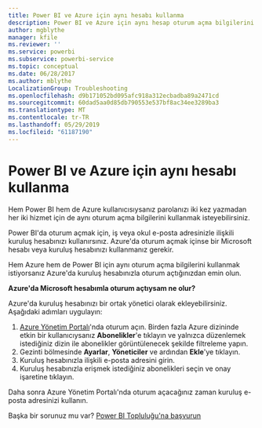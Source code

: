 ```yaml
---
title: Power BI ve Azure için aynı hesabı kullanma
description: Power BI ve Azure için aynı hesap oturum açma bilgilerini kullanma
author: mgblythe
manager: kfile
ms.reviewer: ''
ms.service: powerbi
ms.subservice: powerbi-service
ms.topic: conceptual
ms.date: 06/28/2017
ms.author: mblythe
LocalizationGroup: Troubleshooting
ms.openlocfilehash: d9b171052bd095afc918a312ecbadba89a2471cd
ms.sourcegitcommit: 60dad5aa0d85db790553e537bf8ac34ee3289ba3
ms.translationtype: MT
ms.contentlocale: tr-TR
ms.lasthandoff: 05/29/2019
ms.locfileid: "61187190"
---
```

# <a name="using-the-same-account-for-power-bi-and-azure"></a>Power BI ve Azure için aynı hesabı kullanma
Hem Power BI hem de Azure kullanıcısıysanız parolanızı iki kez yazmadan her iki hizmet için de aynı oturum açma bilgilerini kullanmak isteyebilirsiniz.

Power BI'da oturum açmak için, iş veya okul e-posta adresinizle ilişkili kuruluş hesabınızı kullanırsınız.  Azure'da oturum açmak içinse bir Microsoft hesabı veya kuruluş hesabınızı kullanmanız gerekir.

Hem Azure hem de Power BI için aynı oturum açma bilgilerini kullanmak istiyorsanız Azure'da kuruluş hesabınızla oturum açtığınızdan emin olun.

**Azure'da Microsoft hesabımla oturum açtıysam ne olur?**

Azure'da kuruluş hesabınızı bir ortak yönetici olarak ekleyebilirsiniz.  Aşağıdaki adımları uygulayın:

1. [Azure Yönetim Portalı](http://manage.windowsazure.com/)'nda oturum açın. Birden fazla Azure dizininde etkin bir kullanıcıysanız **Abonelikler**'e tıklayın ve yalnızca düzenlemek istediğiniz dizin ile abonelikler görüntülenecek şekilde filtreleme yapın.
2. Gezinti bölmesinde **Ayarlar**, **Yöneticiler** ve ardından **Ekle**'ye tıklayın.
3. Kuruluş hesabınızla ilişkili e-posta adresini girin.
4. Kuruluş hesabınızla erişmek istediğiniz abonelikleri seçin ve onay işaretine tıklayın.

Daha sonra Azure Yönetim Portalı'nda oturum açacağınız zaman kuruluş e-posta adresinizi kullanın.

Başka bir sorunuz mu var? [Power BI Topluluğu'na başvurun](http://community.powerbi.com/)

